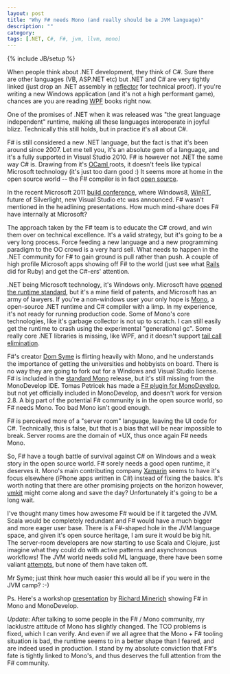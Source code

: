 ```yaml
---
layout: post
title: "Why F# needs Mono (and really should be a JVM language)"
description: ""
category:
tags: [.NET, C#, F#, jvm, llvm, mono]
---
```

{% include JB/setup %}

When people think about .NET development, they think of C#. Sure there are other languages (VB, ASP.NET etc) but .NET and C# are very tightly linked (just drop an .NET assembly in <a href="http://www.reflector.net/">reflector</a> for technical proof). If you're writing a new Windows application (and it's not a high performant game), chances are you are reading <a href="http://en.wikipedia.org/wiki/Windows_Presentation_Foundation">WPF</a> books right now.

One of the promises of .NET when it was released was "the great language independent" runtime, making all these languages interoperate in joyful blizz. Technically this still holds, but in practice it's all about C#.

F# is still considered a new .NET language, but the fact is that it's been around since 2007. Let me tell you, it's an absolute gem of a language, and it's a fully supported in Visual Studio 2010. F# is however not .NET the same way C# is. Drawing from it's <a href="http://caml.inria.fr/">OCaml </a>roots, it doesn't feels like typical Microsoft technology (it's just too darn good :) It seems more at home in the open source world -- the F# compiler is in fact <a href="http://blogs.msdn.com/b/dsyme/archive/2010/11/04/announcing-the-f-compiler-library-source-code-drop.aspx">open source</a>.

In the recent Microsoft 2011 <a href="http://www.buildwindows.com/">build conference</a>, where Windows8,&nbsp;<a href="http://tirania.org/blog/archive/2011/Sep-15.html">WinRT</a>, future of Silverlight, new Visual Studio etc was announced. F# wasn't mentioned in the headlining presentations. How much mind-share does F# have internally at Microsoft?

The approach taken by the F# team is to educate the C# crowd, and win them over on technical excellence. It's a valid strategy, but it's going to be a very long process. Force feeding a new language and a new programming paradigm to the OO crowd is a very hard sell. What needs to happen in the .NET community for F# to gain ground is pull rather than push. A couple of high profile Microsoft apps showing off F# to the world \(just see what <a href="http://rubyonrails.org/">Rails</a> did for Ruby\) and get the C#-ers' attention.

.NET being Microsoft technology, it's Windows only. Microsoft have <a href="http://en.wikipedia.org/wiki/Common_Language_Runtime">opened the runtime standard</a>, but it's a mine field of patents, and Microsoft has an army of lawyers. If you're a non-windows user your only hope is <a href="http://www.mono-project.com/Main_Page">Mono</a>, a open-source .NET runtime and C# compiler with a limp. In my experience, it's not ready for running production code. Some of Mono's core technologies, like it's garbage collector is not up to scratch. I can still easily get the runtime to crash using the experimental "generational gc". Some really core .NET libraries is missing, like WPF, and it doesn't support <a href="http://flyingfrogblog.blogspot.com/2009/01/mono-does-not-support-tail-calls.html">tail call elimination</a>.

F#'s creator <a href="http://blogs.msdn.com/b/dsyme/">Dom Syme</a> is flirting heavily with Mono, and he understands the importance of getting the universities and hobbyists on board. There is no way they are going to fork out for a Windows and Visual Studio license. F# is included in the <a href="http://www.mono-project.com/Release_Notes_Mono_2.10">standard Mono</a> release, but it's still missing from the MonoDevelop IDE. Tomas Petricek has made a <a href="http://tomasp.net/blog/fsharp-in-monodevelop.aspx">F# plugin for MonoDevelop</a>, but not yet officially included in MonoDevelop, and doesn't work for version 2.8. A big part of the potential F# community is in the open source world, so F# needs Mono. Too bad Mono isn't good enough.

F# is perceived more of a "server room" language, leaving the UI code for C#.&nbsp;Technically, this is false, but that is a bias that will be near impossible to break. Server rooms are the domain of \*UX, thus once again F# needs Mono.

So, F# have a tough battle of survival against C# on Windows and a weak story in the open source world.&nbsp;F# sorely needs a good open runtime, it deserves it. Mono's main contributing company <a href="http://xamarin.com/">Xamarin</a> seems to have it's focus elsewhere (iPhone apps written in C#) instead of fixing the basics. It's worth noting that there are other promising projects on the horizon however, <a href="http://vmkit.llvm.org/">vmkit</a>&nbsp;might come along and save the day? Unfortunately it's going to be a long wait.

I've thought many times how awesome F# would be if it targeted the JVM. Scala would be completely redundant and F# would have a much bigger and more eager user base. There is a F#-shaped hole in the JVM language space, and given it's open source heritage, I am sure it would be big hit. The server-room developers are now starting to use Scala and Clojure, just imagine what they could do with active patterns and asynchronous workflows! The JVM world needs solid ML language, there have been some valiant <a href="http://mth.github.com/yeti/">attempts</a>, but none of them have taken off.

Mr Syme; just think how much easier this would all be if you were in the JVM camp? :-)

Ps. Here's a workshop <a href="http://www.infoq.com/presentations/FSharp-and-Mono">presentation</a> by <a href="http://richardminerich.com/">Richard Minerich</a> showing F# in Mono and MonoDevelop.

_Update_: After talking to some people in the F# / Mono community, my lacklustre attitude of Mono has slightly changed. The TCO problems is fixed, which I can verify. And even if we all agree that the Mono + F# tooling situation is bad, the runtime seems to in a better shape than I feared, and are indeed used in production. I stand by my absolute conviction that F#'s fate is tightly linked to Mono's, and thus deserves the full attention from the F# community.